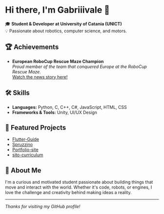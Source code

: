 # Hi there, I'm Gabriiivale 👋

🎓 **Student & Developer at University of Catania (UNICT)**  
💡 Passionate about robotics, computer science, and motors.

## 🏆 Achievements

- **European RoboCup Rescue Maze Champion**  
  _Proud member of the team that conquered Europe at the RoboCup Rescue Maze._  
  [Watch the news story here!](https://www.ilgiornale.it/video/attualit/l-iis-e-fermi-r-guttuso-giarre-conquista-l-europa-terzo-2493723.html)

## 🛠️ Skills

- **Languages:** Python, C, C++, C#, JavaScript, HTML, CSS
- **Frameworks & Tools:** Unity, UI/UX Design

## 🚀 Featured Projects

- [Flutter-Guide](https://github.com/gabriiivale007/Flutter-Guide)
- [Spruzzino](https://github.com/gabriiivale007/Spruzzino)
- [Portfolio-site](https://github.com/gabriiivale007/Portfolio-site)
- [sito-curriculum](https://github.com/gabriiivale007/sito-curriculum)

## 🔗 About Me

I'm a curious and motivated student passionate about building things that move and interact with the world. Whether it's code, robots, or engines, I love the challenge and creativity behind making ideas a reality.

---

_Thanks for visiting my GitHub profile!_
